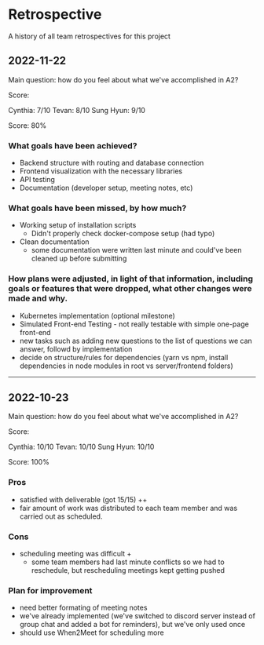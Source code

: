 # Retrospective

A history of all team retrospectives for this project

## 2022-11-22

Main question: how do you feel about what we've accomplished in A2?

Score:

Cynthia:        7/10
Tevan:          8/10
Sung Hyun:      9/10

Score: 80%

### What goals have been achieved?

- Backend structure with routing and database connection
- Frontend visualization with the necessary libraries
- API testing
- Documentation (developer setup, meeting notes, etc)

### What goals have been missed, by how much?
- Working setup of installation scripts
    - Didn't properly check docker-compose setup (had typo)
- Clean documentation
    - some documentation were written last minute and could've been cleaned up before submitting

### How plans were adjusted, in light of that information, including goals or features that were dropped, what other changes were made and why.
- Kubernetes implementation (optional milestone)
- Simulated Front-end Testing - not really testable with simple one-page front-end
- new tasks such as adding new questions to the list of questions we can answer, followd by implementation
- decide on structure/rules for dependencies (yarn vs npm, install dependencies in node modules in root vs server/frontend folders)

---
## 2022-10-23
Main question: how do you feel about what we've accomplished in A2?

Score:

Cynthia:        10/10
Tevan:          10/10
Sung Hyun:      10/10

Score: 100%

### Pros
- satisfied with deliverable (got 15/15) ++
- fair amount of work was distributed to each team member and was carried out as scheduled.

### Cons

- scheduling meeting was difficult +
    - some team members had last minute conflicts so we had to reschedule, but rescheduling meetings kept getting pushed

### Plan for improvement
- need better formating of meeting notes
- we've already implemented (we've switched to discord server instead of group chat and added a bot for reminders), but we've only used once
- should use When2Meet for scheduling more